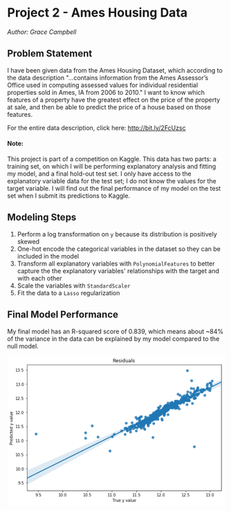 
# Project 2 - Ames Housing Data

*Author: Grace Campbell*

## Problem Statement

I have been given data from the Ames Housing Dataset, which according to the data description "...contains information from the Ames Assessor’s Office used in computing assessed values for individual residential properties sold in Ames, IA from 2006 to 2010." I want to know which features of a property have the greatest effect on the price of the property at sale, and then be able to predict the price of a house based on those features.


For the entire data description, click here: http://bit.ly/2FcUzsc

#### Note:
This project is part of a competition on Kaggle. This data has two parts: a training set, on which I will be performing explanatory analysis and fitting my model, and a final hold-out test set. I only have access to the explanatory variable data for the test set; I do not know the values for the target variable. I will find out the final performance of my model on the test set when I submit its predictions to Kaggle.


## Modeling Steps
1. Perform a log transformation on `y` because its distribution is positively skewed
2. One-hot encode the categorical variables in the dataset so they can be included in the model
3. Transform all explanatory variables with `PolynomialFeatures` to better capture the the explanatory variables' relationships with the target and with each other
4. Scale the variables with `StandardScaler` 
5. Fit the data to a `Lasso` regularization

## Final Model Performance
My final model has an  R-squared  score of 0.839, which means about ~84% of the variance in the data can be explained by my model compared to the null model.

![alt text](https://github.com/GraceCampbell/Ames_Housing_Prices/blob/master/materials/residuals.png)
